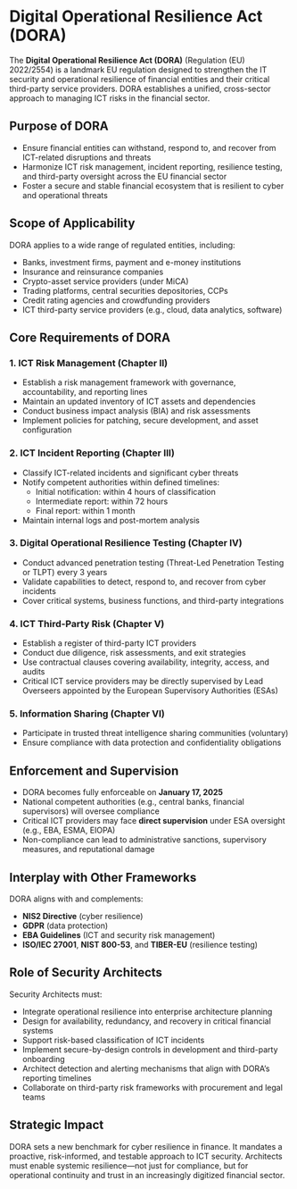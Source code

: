# Digital Operational Resilience Act (DORA)

The **Digital Operational Resilience Act (DORA)** (Regulation (EU) 2022/2554) is a landmark EU regulation designed to strengthen the IT security and operational resilience of financial entities and their critical third-party service providers. DORA establishes a unified, cross-sector approach to managing ICT risks in the financial sector.

## Purpose of DORA

- Ensure financial entities can withstand, respond to, and recover from ICT-related disruptions and threats
- Harmonize ICT risk management, incident reporting, resilience testing, and third-party oversight across the EU financial sector
- Foster a secure and stable financial ecosystem that is resilient to cyber and operational threats

## Scope of Applicability

DORA applies to a wide range of regulated entities, including:
- Banks, investment firms, payment and e-money institutions
- Insurance and reinsurance companies
- Crypto-asset service providers (under MiCA)
- Trading platforms, central securities depositories, CCPs
- Credit rating agencies and crowdfunding providers
- ICT third-party service providers (e.g., cloud, data analytics, software)

## Core Requirements of DORA

### 1. **ICT Risk Management (Chapter II)**
- Establish a risk management framework with governance, accountability, and reporting lines
- Maintain an updated inventory of ICT assets and dependencies
- Conduct business impact analysis (BIA) and risk assessments
- Implement policies for patching, secure development, and asset configuration

### 2. **ICT Incident Reporting (Chapter III)**
- Classify ICT-related incidents and significant cyber threats
- Notify competent authorities within defined timelines:
  - Initial notification: within 4 hours of classification
  - Intermediate report: within 72 hours
  - Final report: within 1 month
- Maintain internal logs and post-mortem analysis

### 3. **Digital Operational Resilience Testing (Chapter IV)**
- Conduct advanced penetration testing (Threat-Led Penetration Testing or TLPT) every 3 years
- Validate capabilities to detect, respond to, and recover from cyber incidents
- Cover critical systems, business functions, and third-party integrations

### 4. **ICT Third-Party Risk (Chapter V)**
- Establish a register of third-party ICT providers
- Conduct due diligence, risk assessments, and exit strategies
- Use contractual clauses covering availability, integrity, access, and audits
- Critical ICT service providers may be directly supervised by Lead Overseers appointed by the European Supervisory Authorities (ESAs)

### 5. **Information Sharing (Chapter VI)**
- Participate in trusted threat intelligence sharing communities (voluntary)
- Ensure compliance with data protection and confidentiality obligations

## Enforcement and Supervision

- DORA becomes fully enforceable on **January 17, 2025**
- National competent authorities (e.g., central banks, financial supervisors) will oversee compliance
- Critical ICT providers may face **direct supervision** under ESA oversight (e.g., EBA, ESMA, EIOPA)
- Non-compliance can lead to administrative sanctions, supervisory measures, and reputational damage

## Interplay with Other Frameworks

DORA aligns with and complements:
- **NIS2 Directive** (cyber resilience)
- **GDPR** (data protection)
- **EBA Guidelines** (ICT and security risk management)
- **ISO/IEC 27001**, **NIST 800-53**, and **TIBER-EU** (resilience testing)

## Role of Security Architects

Security Architects must:
- Integrate operational resilience into enterprise architecture planning
- Design for availability, redundancy, and recovery in critical financial systems
- Support risk-based classification of ICT incidents
- Implement secure-by-design controls in development and third-party onboarding
- Architect detection and alerting mechanisms that align with DORA’s reporting timelines
- Collaborate on third-party risk frameworks with procurement and legal teams

## Strategic Impact

DORA sets a new benchmark for cyber resilience in finance. It mandates a proactive, risk-informed, and testable approach to ICT security. Architects must enable systemic resilience—not just for compliance, but for operational continuity and trust in an increasingly digitized financial sector.


